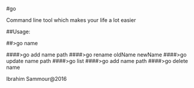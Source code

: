 #go

Command line tool which makes your life a lot easier

##Usage:

##>go name

####>go add name path
####>go rename oldName newName
####>go update name path
####>go list
####>go add name path
####>go delete name

Ibrahim Sammour@2016